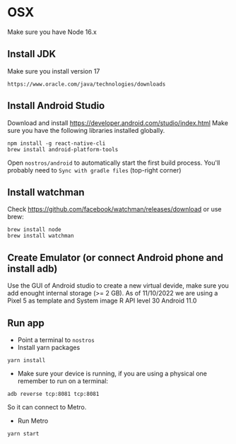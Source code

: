 # OSX

Make sure you have Node 16.x

## Install JDK

Make sure you install version 17

```
https://www.oracle.com/java/technologies/downloads
```

## Install Android Studio

Download and install https://developer.android.com/studio/index.html
Make sure you have the following libraries installed globally.

```
npm install -g react-native-cli
brew install android-platform-tools
```

Open `nostros/android` to automatically start the first build process.
You'll probably need to `Sync with gradle files` (top-right corner)

## Install watchman

Check https://github.com/facebook/watchman/releases/download or use brew:

```
brew install node
brew install watchman
```

## Create Emulator (or connect Android phone and install adb)

Use the GUI of Android studio to create a new virtual devide, make sure you add enought internal storage (>= 2 GB).
As of 11/10/2022 we are using a Pixel 5 as template and System image R API level 30 Android 11.0

## Run app

- Point a terminal to `nostros`
- Install yarn packages

```
yarn install
```
- Make sure your device is running, if you are using a physical one remember to run on a terminal:
```
adb reverse tcp:8081 tcp:8081
```
So it can connect to Metro.
- Run Metro

```
yarn start
```

